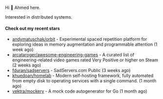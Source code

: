 Hi 👋 Ahmed here.

Interested in distributed systems.

#### Check out my recent stars

- [andymatuschak/orbit](https://github.com/andymatuschak/orbit) - Experimental spaced repetition platform for exploring ideas in memory augmentation and programmable attention (1 week ago)
- [arcataroger/awesome-engineering-games](https://github.com/arcataroger/awesome-engineering-games) - A curated list of engineering-related video games rated Very Positive or higher on Steam (2 weeks ago)
- [fduran/sadservers](https://github.com/fduran/sadservers) - SadServers.com Public (3 weeks ago)
- [khuedoan/homelab](https://github.com/khuedoan/homelab) - Modern self-hosting framework, fully automated from empty disk to operating services with a single command. (1 month ago)
- [vektra/mockery](https://github.com/vektra/mockery) - A mock code autogenerator for Go (1 month ago)

